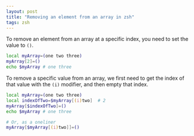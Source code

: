 ```yaml
---
layout: post
title: "Removing an element from an array in zsh"
tags: zsh
---
```


To remove an element from an array at a specific index, you need to set the
value to `()`. 

```zsh
local myArray=(one two three)
myArray[2]=()
echo $myArray # one three
```

To remove a specific value from an array, we first need to get the index of that
value with the `(i)` modifier, and then empty that index.

```zsh
local myArray=(one two three)
local indexOfTwo=$myArray[(i)two]  # 2
myArray[$indexOfTwo]=()
echo $myArray # one three

# Or, as a oneliner
myArray[$myArray[(i)two]]=()
```

